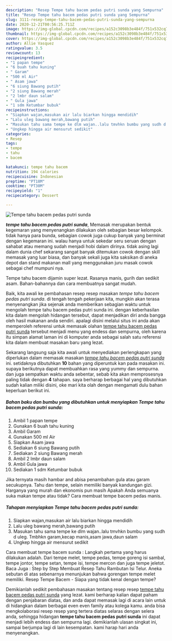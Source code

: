 ```yaml
---
description: "Resep Tempe tahu bacem pedas putri sunda yang Sempurna"
title: "Resep Tempe tahu bacem pedas putri sunda yang Sempurna"
slug: 3111-resep-tempe-tahu-bacem-pedas-putri-sunda-yang-sempurna
date: 2020-12-21T00:56:25.711Z
image: https://img-global.cpcdn.com/recipes/a152c3098b3e484f/751x532cq70/tempe-tahu-bacem-pedas-putri-sunda-foto-resep-utama.jpg
thumbnail: https://img-global.cpcdn.com/recipes/a152c3098b3e484f/751x532cq70/tempe-tahu-bacem-pedas-putri-sunda-foto-resep-utama.jpg
cover: https://img-global.cpcdn.com/recipes/a152c3098b3e484f/751x532cq70/tempe-tahu-bacem-pedas-putri-sunda-foto-resep-utama.jpg
author: Allie Vasquez
ratingvalue: 3.5
reviewcount: 13
recipeingredient:
- "1 papan tempe"
- "6 buah tahu kuning"
- " Garam"
- "500 ml Air"
- " Asam jawa"
- "6 siung Bawang putih"
- "2 siung Bawang merah"
- "2 lmbr daun salam"
- " Gula jawa"
- "1 sdm Ketumbar bubuk"
recipeinstructions:
- "Siapkan wajan,masukan air lalu biarkan hingga mendidih"
- "Lalu uleg bawang merah,bawang putih"
- "Masukan tahu sama tempe ke dlm wajan..lalu tmvhkn bumbu yang sudh d uleg. Tmbhkn garam,kecap manis,asam jawa,daun salam"
- "Ungkep hingga air mensurut sedikit"
categories:
- Resep
tags:
- tempe
- tahu
- bacem

katakunci: tempe tahu bacem 
nutrition: 194 calories
recipecuisine: Indonesian
preptime: "PT18M"
cooktime: "PT30M"
recipeyield: "1"
recipecategory: Dessert

---
```



![Tempe tahu bacem pedas putri sunda](https://img-global.cpcdn.com/recipes/a152c3098b3e484f/751x532cq70/tempe-tahu-bacem-pedas-putri-sunda-foto-resep-utama.jpg)

<b><i>tempe tahu bacem pedas putri sunda</i></b>, Memasak merupakan bentuk kegemaran yang menyenangkan dilakukan oleh sebagian besar kelompok. tidak hanya para bunda, sebagian cowok juga cukup banyak yang berminat dengan kegemaran ini. walau hanya untuk sekedar seru seruan dengan sahabat atau memang sudah menjadi hobi dalam dirinya. tidak asing lagi dalam dunia chef sekarang sangat banyak ditemukan cowok dengan skill memasak yang luar biasa, dan banyak sekali juga kita saksikan di aneka depot dan stand makanan mall yang menggunakan juru masak cowok sebagai chef mumpuni nya.

Tempe tahu bacem dijamin super lezat. Rasanya manis, gurih dan sedikit asam. Bahan-bahannya dan cara membuatnya sangat mudah.

Baik, kita awali ke pembahasan resep resep masakan <i>tempe tahu bacem pedas putri sunda</i>. di tengah tengah pekerjaan kita, mungkin akan terasa menyenangkan jika sejenak anda memberikan sebagian waktu untuk mengolah tempe tahu bacem pedas putri sunda ini. dengan keberhasilan kita dalam mengolah hidangan tersebut, dapat menjadikan diri anda bangga oleh hasil makanan anda sendiri. apalagi disini melalui situs ini anda akan memperoleh referensi untuk memasak olahan <u>tempe tahu bacem pedas putri sunda</u> tersebut menjadi menu yang endess dan sempurna, oleh karena itu simpan alamat laman ini di komputer anda sebagai salah satu referensi kita dalam membuat masakan baru yang lezat.


Sekarang langsung saja kita awali untuk menyediakan perlengkapan yang diperlukan dalam memasak masakan <u><i>tempe tahu bacem pedas putri sunda</i></u> ini. setidaknya dibutuhkan <b>10</b> bahan yang diperuntuk kan pada masakan ini. supaya berikutnya dapat membuahkan rasa yang yummy dan sempurna. dan juga sempatkan waktu anda sebentar, sebab kita akan memprosesnya paling tidak dengan <b>4</b> tahapan. saya berharap berbagai hal yang dibutuhkan sudah kalian miliki disini, oke mari kita olah dengan mengamati dulu bahan keperluan berikut ini.

<!--inarticleads1-->

##### Bahan baku dan bumbu yang dibutuhkan untuk menyiapkan Tempe tahu bacem pedas putri sunda:

1. Ambil 1 papan tempe
1. Gunakan 6 buah tahu kuning
1. Ambil  Garam
1. Gunakan 500 ml Air
1. Siapkan  Asam jawa
1. Sediakan 6 siung Bawang putih
1. Sediakan 2 siung Bawang merah
1. Ambil 2 lmbr daun salam
1. Ambil  Gula jawa
1. Sediakan 1 sdm Ketumbar bubuk


Jika ternyata masih hambar and abisa penambahan gula atau garam secukupnya. Tahu dan tempe, selain memiliki banyak kandungan gizi. Harganya yang murah dan ekonomis pun masih Apakah Anda semuanya suka makan tempe atau tidak? Cara membuat tempe bacem pedas manis. 

<!--inarticleads2-->

##### Tahapan menyiapkan Tempe tahu bacem pedas putri sunda:

1. Siapkan wajan,masukan air lalu biarkan hingga mendidih
1. Lalu uleg bawang merah,bawang putih
1. Masukan tahu sama tempe ke dlm wajan..lalu tmvhkn bumbu yang sudh d uleg. Tmbhkn garam,kecap manis,asam jawa,daun salam
1. Ungkep hingga air mensurut sedikit


Cara membuat tempe bacem sunda : Langkah pertama yang harus dilakukan adalah. Dari tempe melet, tempe pedas, tempe goreng isi sambal, tempe jontor, tempe setan, tempe isi, tempe mercon dan juga tempe jeletot. Baca Juga : Step by Step Membuat Resep Tahu Rambutan Isi Telur. Aneka sebutan di atas sebenarnya menunjukan bahwa gorengan tempe melet memiliki. Resep Tempe Bacem - Siapa yang tidak kenal dengan tempe? 

Demikianlah sedikit pembahasan masakan tentang resep resep <u>tempe tahu bacem pedas putri sunda</u> yang lezat. kami berharap kalian dapat paham dengan penjabaran diatas, dan anda dapat memasak lagi di acara lain untuk di hidangkan dalam berbagai even even family atau kolega kamu. anda bisa mengkolaborasi resep resep yang tertera diatas selaras dengan selera anda, sehingga hidangan <b>tempe tahu bacem pedas putri sunda</b> ini dapat menjadi lebih endess dan sempurna lagi. demikianlah ulasan singkat ini, sampai berjumpa lagi di lain kesempatan. kami harap hari anda menyenangkan.
